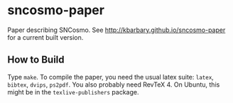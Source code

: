 sncosmo-paper
=============

Paper describing SNCosmo. See http://kbarbary.github.io/sncosmo-paper for a current built version.


How to Build
------------

Type `make`. To compile the paper, you need the usual latex suite:
`latex`, `bibtex`, `dvips`, `ps2pdf`. You also probably need RevTeX
4. On Ubuntu, this might be in the `texlive-publishers` package.

<!-- The style file `aas_macros.sty` is included here to define journal abbreviations used in the bibtex file (for entries provided by ADS). -->
